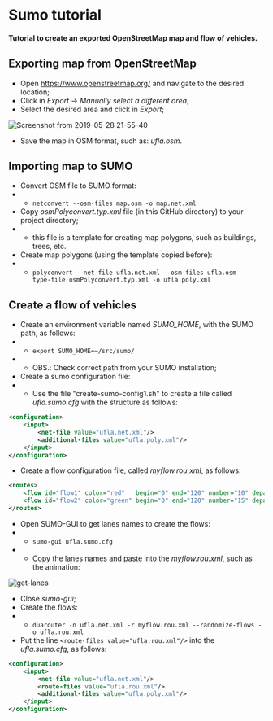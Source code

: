 # Sumo tutorial
#### Tutorial to create an exported OpenStreetMap map and flow of vehicles.

## Exporting map from OpenStreetMap
- Open https://www.openstreetmap.org/ and navigate to the desired location;
- Click in *Export* -> *Manually select a different area*;
- Select the desired area and click in *Export*;

![Screenshot from 2019-05-28 21-55-40](https://user-images.githubusercontent.com/43869367/58521663-8bf86c00-8193-11e9-8d35-e91e582982c9.png)

- Save the map in OSM format, such as: *ufla.osm*.


## Importing map to SUMO
- Convert OSM file to SUMO format:
- - `netconvert --osm-files map.osm -o map.net.xml`
- Copy *osmPolyconvert.typ.xml* file (in this GitHub directory) to your project directory;
- - this file is a template for creating map polygons, such as buildings, trees, etc.
- Create map polygons (using the template copied before):
- - `polyconvert --net-file ufla.net.xml --osm-files ufla.osm --type-file osmPolyconvert.typ.xml -o ufla.poly.xml`


## Create a flow of vehicles
- Create an environment variable named *SUMO_HOME*, with the SUMO path, as follows:
- - `export SUMO_HOME=~/src/sumo/`
- - OBS.: Check correct path from your SUMO installation;
- Create a sumo configuration file:
- - Use the file "create-sumo-config1.sh" to create a file called *ufla.sumo.cfg* with the structure as follows:
```xml
<configuration>
	<input>
		<net-file value="ufla.net.xml"/>
		<additional-files value="ufla.poly.xml"/>
	</input>
</configuration>
```
- Create a flow configuration file, called *myflow.rou.xml*, as follows:
```xml
<routes>
	<flow id="flow1" color="red"   begin="0" end="120" number="10" departLane="random" from="" to=""/>
	<flow id="flow2" color="green" begin="0" end="120" number="15" departLane="random" from="" to=""/>
</routes>
```
- Open SUMO-GUI to get lanes names to create the flows:
- - `sumo-gui ufla.sumo.cfg`
- - Copy the lanes names and paste into the *myflow.rou.xml*, such as the animation:

![get-lanes](https://user-images.githubusercontent.com/43869367/58526377-30cf7500-81a5-11e9-9bed-fe8bb46dd131.gif)

- Close *sumo-gui*;
- Create the flows:
- - `duarouter -n ufla.net.xml -r myflow.rou.xml --randomize-flows -o ufla.rou.xml`
- Put the line `<route-files value="ufla.rou.xml"/>` into the *ufla.sumo.cfg*, as follows:
```xml
<configuration>
	<input>
		<net-file value="ufla.net.xml"/>
		<route-files value="ufla.rou.xml"/>
		<additional-files value="ufla.poly.xml"/>
	</input>
</configuration>
```

